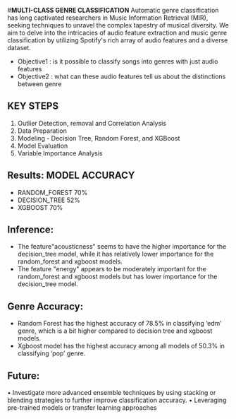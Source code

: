 #**MULTI-CLASS GENRE CLASSIFICATION**
Automatic genre classification has long captivated researchers in Music Information Retrieval (MIR), seeking techniques to unravel the complex tapestry of musical diversity. We aim to delve into the intricacies of audio feature extraction and music genre classification by utilizing Spotify's rich array of audio features and a diverse dataset.

- Objective1 : is it possible to classify songs into genres with just audio features
- Objective2 : what can these audio features tell us about the distinctions between genre

## KEY STEPS 
1. Outlier Detection, removal and Correlation Analysis
2. Data Preparation
3. Modeling - Decision Tree, Random Forest, and XGBoost
4. Model Evaluation
5. Variable Importance Analysis

## Results: MODEL ACCURACY
- RANDOM_FOREST 70%
- DECISION_TREE 52%
- XGBOOST 70%

## Inference:
- The feature"acousticness" seems to have the higher importance for the decision_tree model, while it has relatively lower importance for the random_forest and xgboost models.
- The feature "energy" appears to be moderately important for the random_forest and xgboost models but has lower importance for the decision_tree model.

## Genre Accuracy:
- Random Forest has the highest accuracy of 78.5% in classifying ‘edm’ genre, which is a bit higher compared to decision tree and xgboost models.
- Xgboost model has the highest accuracy among all models of 50.3% in classifying ‘pop’ genre.

## Future:
• Investigate more advanced ensemble techniques by using stacking or blending strategies to further improve classification accuracy.
• Leveraging pre-trained models or transfer learning approaches
